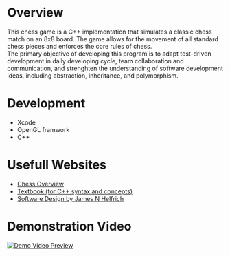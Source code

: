 # Overview
This chess game is a C++ implementation that simulates a classic chess match on an 8x8 board. The game allows for the movement of all standard chess pieces and enforces the core rules of chess.<br>
The primary objective of developing this program is to adapt test-driven development in daily developing cycle, team collaboration and communication, and strenghten the understanding of software development ideas, including abstraction, inheritance, and polymorphism.<br>

# Development
- Xcode
- OpenGL framwork
- C++

# Usefull Websites
- [Chess Overview](https://en.wikipedia.org/wiki/Chess)
- [Textbook (for C++ syntax and concepts)](https://content.byui.edu/file/4101122b-6564-4347-8376-d020600c9044/1/Cpp.01.Reading.Basics.html)
- [Software Design by James N Helfrich](https://he.kendallhunt.com/product/software-design-0)

# Demonstration Video
[![Demo Video Preview](https://img.youtube.com/vi/JEyQFlVhMCk/0.jpg)](https://youtu.be/JEyQFlVhMCk)

